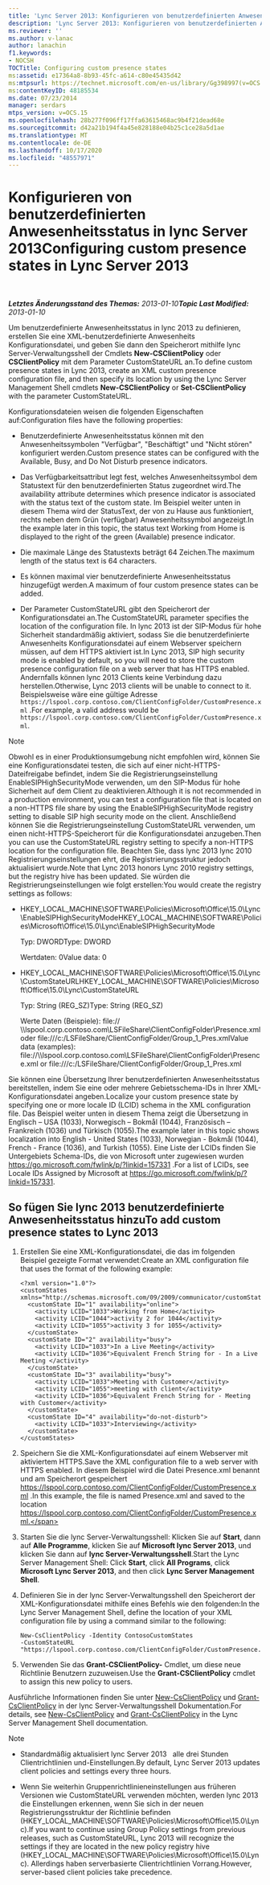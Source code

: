 ```yaml
---
title: 'Lync Server 2013: Konfigurieren von benutzerdefinierten Anwesenheitsstatus'
description: 'Lync Server 2013: Konfigurieren von benutzerdefinierten Anwesenheitsstatus.'
ms.reviewer: ''
ms.author: v-lanac
author: lanachin
f1.keywords:
- NOCSH
TOCTitle: Configuring custom presence states
ms:assetid: e17364a8-8b93-45fc-a614-c80e45435d42
ms:mtpsurl: https://technet.microsoft.com/en-us/library/Gg398997(v=OCS.15)
ms:contentKeyID: 48185534
ms.date: 07/23/2014
manager: serdars
mtps_version: v=OCS.15
ms.openlocfilehash: 28b277f096ff17ffa63615468ac9b4f21dead68e
ms.sourcegitcommit: d42a21b194f4a45e828188e04b25c1ce28a5d1ae
ms.translationtype: MT
ms.contentlocale: de-DE
ms.lasthandoff: 10/17/2020
ms.locfileid: "48557971"
---
```

# <a name="configuring-custom-presence-states-in-lync-server-2013"></a><span data-ttu-id="41ba9-103">Konfigurieren von benutzerdefinierten Anwesenheitsstatus in lync Server 2013</span><span class="sxs-lookup"><span data-stu-id="41ba9-103">Configuring custom presence states in Lync Server 2013</span></span>

<div data-xmlns="http://www.w3.org/1999/xhtml">

<div class="topic" data-xmlns="http://www.w3.org/1999/xhtml" data-msxsl="urn:schemas-microsoft-com:xslt" data-cs="https://msdn.microsoft.com/">

<div data-asp="https://msdn2.microsoft.com/asp">



</div>

<div id="mainSection">

<div id="mainBody">

<span> </span>

<span data-ttu-id="41ba9-104">_**Letztes Änderungsstand des Themas:** 2013-01-10_</span><span class="sxs-lookup"><span data-stu-id="41ba9-104">_**Topic Last Modified:** 2013-01-10_</span></span>

<span data-ttu-id="41ba9-105">Um benutzerdefinierte Anwesenheitsstatus in lync 2013 zu definieren, erstellen Sie eine XML-benutzerdefinierte Anwesenheits Konfigurationsdatei, und geben Sie dann den Speicherort mithilfe lync Server-Verwaltungsshell der Cmdlets **New-CSClientPolicy** oder **CSClientPolicy** mit dem Parameter CustomStateURL an.</span><span class="sxs-lookup"><span data-stu-id="41ba9-105">To define custom presence states in Lync 2013, create an XML custom presence configuration file, and then specify its location by using the Lync Server Management Shell cmdlets **New-CSClientPolicy** or **Set-CSClientPolicy** with the parameter CustomStateURL.</span></span>

<span data-ttu-id="41ba9-106">Konfigurationsdateien weisen die folgenden Eigenschaften auf:</span><span class="sxs-lookup"><span data-stu-id="41ba9-106">Configuration files have the following properties:</span></span>

  - <span data-ttu-id="41ba9-107">Benutzerdefinierte Anwesenheitsstatus können mit den Anwesenheitssymbolen "Verfügbar", "Beschäftigt" und "Nicht stören" konfiguriert werden.</span><span class="sxs-lookup"><span data-stu-id="41ba9-107">Custom presence states can be configured with the Available, Busy, and Do Not Disturb presence indicators.</span></span>

  - <span data-ttu-id="41ba9-108">Das Verfügbarkeitsattribut legt fest, welches Anwesenheitssymbol dem Statustext für den benutzerdefinierten Status zugeordnet wird.</span><span class="sxs-lookup"><span data-stu-id="41ba9-108">The availability attribute determines which presence indicator is associated with the status text of the custom state.</span></span> <span data-ttu-id="41ba9-109">Im Beispiel weiter unten in diesem Thema wird der StatusText, der von zu Hause aus funktioniert, rechts neben dem Grün (verfügbar) Anwesenheitssymbol angezeigt.</span><span class="sxs-lookup"><span data-stu-id="41ba9-109">In the example later in this topic, the status text Working from Home is displayed to the right of the green (Available) presence indicator.</span></span>

  - <span data-ttu-id="41ba9-110">Die maximale Länge des Statustexts beträgt 64 Zeichen.</span><span class="sxs-lookup"><span data-stu-id="41ba9-110">The maximum length of the status text is 64 characters.</span></span>

  - <span data-ttu-id="41ba9-111">Es können maximal vier benutzerdefinierte Anwesenheitsstatus hinzugefügt werden.</span><span class="sxs-lookup"><span data-stu-id="41ba9-111">A maximum of four custom presence states can be added.</span></span>

  - <span data-ttu-id="41ba9-112">Der Parameter CustomStateURL gibt den Speicherort der Konfigurationsdatei an.</span><span class="sxs-lookup"><span data-stu-id="41ba9-112">The CustomStateURL parameter specifies the location of the configuration file.</span></span> <span data-ttu-id="41ba9-113">In lync 2013 ist der SIP-Modus für hohe Sicherheit standardmäßig aktiviert, sodass Sie die benutzerdefinierte Anwesenheits Konfigurationsdatei auf einem Webserver speichern müssen, auf dem HTTPS aktiviert ist.</span><span class="sxs-lookup"><span data-stu-id="41ba9-113">In Lync 2013, SIP high security mode is enabled by default, so you will need to store the custom presence configuration file on a web server that has HTTPS enabled.</span></span> <span data-ttu-id="41ba9-114">Andernfalls können lync 2013 Clients keine Verbindung dazu herstellen.</span><span class="sxs-lookup"><span data-stu-id="41ba9-114">Otherwise, Lync 2013 clients will be unable to connect to it.</span></span> <span data-ttu-id="41ba9-115">Beispielsweise wäre eine gültige Adresse `https://lspool.corp.contoso.com/ClientConfigFolder/CustomPresence.xml` .</span><span class="sxs-lookup"><span data-stu-id="41ba9-115">For example, a valid address would be `https://lspool.corp.contoso.com/ClientConfigFolder/CustomPresence.xml`.</span></span>

<div>


> [!NOTE]  
> <span data-ttu-id="41ba9-116">Obwohl es in einer Produktionsumgebung nicht empfohlen wird, können Sie eine Konfigurationsdatei testen, die sich auf einer nicht-HTTPS-Dateifreigabe befindet, indem Sie die Registrierungseinstellung EnableSIPHighSecurityMode verwenden, um den SIP-Modus für hohe Sicherheit auf dem Client zu deaktivieren.</span><span class="sxs-lookup"><span data-stu-id="41ba9-116">Although it is not recommended in a production environment, you can test a configuration file that is located on a non-HTTPS file share by using the EnableSIPHighSecurityMode registry setting to disable SIP high security mode on the client.</span></span> <span data-ttu-id="41ba9-117">Anschließend können Sie die Registrierungseinstellung CustomStateURL verwenden, um einen nicht-HTTPS-Speicherort für die Konfigurationsdatei anzugeben.</span><span class="sxs-lookup"><span data-stu-id="41ba9-117">Then you can use the CustomStateURL registry setting to specify a non-HTTPS location for the configuration file.</span></span> <span data-ttu-id="41ba9-118">Beachten Sie, dass lync 2013 lync 2010 Registrierungseinstellungen ehrt, die Registrierungsstruktur jedoch aktualisiert wurde.</span><span class="sxs-lookup"><span data-stu-id="41ba9-118">Note that Lync 2013 honors Lync 2010 registry settings, but the registry hive has been updated.</span></span> <span data-ttu-id="41ba9-119">Sie würden die Registrierungseinstellungen wie folgt erstellen:</span><span class="sxs-lookup"><span data-stu-id="41ba9-119">You would create the registry settings as follows:</span></span> 
> <UL>
> <LI>
> <P><span data-ttu-id="41ba9-120">HKEY_LOCAL_MACHINE\SOFTWARE\Policies\Microsoft\Office\15.0\Lync\EnableSIPHighSecurityMode</span><span class="sxs-lookup"><span data-stu-id="41ba9-120">HKEY_LOCAL_MACHINE\SOFTWARE\Policies\Microsoft\Office\15.0\Lync\EnableSIPHighSecurityMode</span></span></P>
> <P><span data-ttu-id="41ba9-121">Typ: DWORD</span><span class="sxs-lookup"><span data-stu-id="41ba9-121">Type: DWORD</span></span></P>
> <P><span data-ttu-id="41ba9-122">Wertdaten: 0</span><span class="sxs-lookup"><span data-stu-id="41ba9-122">Value data: 0</span></span></P>
> <LI>
> <P><span data-ttu-id="41ba9-123">HKEY_LOCAL_MACHINE\SOFTWARE\Policies\Microsoft\Office\15.0\Lync\CustomStateURL</span><span class="sxs-lookup"><span data-stu-id="41ba9-123">HKEY_LOCAL_MACHINE\SOFTWARE\Policies\Microsoft\Office\15.0\Lync\CustomStateURL</span></span></P>
> <P><span data-ttu-id="41ba9-124">Typ: String (REG_SZ)</span><span class="sxs-lookup"><span data-stu-id="41ba9-124">Type: String (REG_SZ)</span></span></P>
> <P><span data-ttu-id="41ba9-125">Werte Daten (Beispiele): file:// \\lspool.corp.contoso.com\LSFileShare\ClientConfigFolder\Presence.xml oder file:///c:/LSFileShare/ClientConfigFolder/Group_1_Pres.xml</span><span class="sxs-lookup"><span data-stu-id="41ba9-125">Value data (examples): file://\\lspool.corp.contoso.com\LSFileShare\ClientConfigFolder\Presence.xml or file:///c:/LSFileShare/ClientConfigFolder/Group_1_Pres.xml</span></span></P></LI></UL>



</div>

<span data-ttu-id="41ba9-126">Sie können eine Übersetzung Ihrer benutzerdefinierten Anwesenheitsstatus bereitstellen, indem Sie eine oder mehrere Gebietsschema-IDs in Ihrer XML-Konfigurationsdatei angeben.</span><span class="sxs-lookup"><span data-stu-id="41ba9-126">Localize your custom presence state by specifying one or more locale ID (LCID) schema in the XML configuration file.</span></span> <span data-ttu-id="41ba9-127">Das Beispiel weiter unten in diesem Thema zeigt die Übersetzung in Englisch – USA (1033), Norwegisch – Bokmål (1044), Französisch – Frankreich (1036) und Türkisch (1055).</span><span class="sxs-lookup"><span data-stu-id="41ba9-127">The example later in this topic shows localization into English - United States (1033), Norwegian - Bokmål (1044), French - France (1036), and Turkish (1055).</span></span> <span data-ttu-id="41ba9-128">Eine Liste der LCIDs finden Sie Untergebiets Schema-IDs, die von Microsoft unter zugewiesen wurden <https://go.microsoft.com/fwlink/p/?linkid=157331> .</span><span class="sxs-lookup"><span data-stu-id="41ba9-128">For a list of LCIDs, see Locale IDs Assigned by Microsoft at <https://go.microsoft.com/fwlink/p/?linkid=157331>.</span></span>

<div>

## <a name="to-add-custom-presence-states-to-lync-2013"></a><span data-ttu-id="41ba9-129">So fügen Sie lync 2013 benutzerdefinierte Anwesenheitsstatus hinzu</span><span class="sxs-lookup"><span data-stu-id="41ba9-129">To add custom presence states to Lync 2013</span></span>

1.  <span data-ttu-id="41ba9-130">Erstellen Sie eine XML-Konfigurationsdatei, die das im folgenden Beispiel gezeigte Format verwendet:</span><span class="sxs-lookup"><span data-stu-id="41ba9-130">Create an XML configuration file that uses the format of the following example:</span></span>
    
        <?xml version="1.0"?>
        <customStates xmlns="http://schemas.microsoft.com/09/2009/communicator/customStates">
          <customState ID="1" availability="online">
            <activity LCID="1033">Working from Home</activity>
            <activity LCID="1044">activity 2 for 1044</activity>
            <activity LCID="1055">activity 3 for 1055</activity>
          </customState>
          <customState ID="2" availability="busy">
            <activity LCID="1033">In a Live Meeting</activity>
            <activity LCID="1036">Equivalent French String for - In a Live Meeting </activity>
          </customState>
          <customState ID="3" availability="busy">
            <activity LCID="1033">Meeting with Customer</activity>
            <activity LCID="1055">meeting with client</activity>
            <activity LCID="1036">Equivalent French String for - Meeting with Customer</activity>
          </customState>
          <customState ID="4" availability="do-not-disturb">
            <activity LCID="1033">Interviewing</activity>
          </customState>
        </customStates>

2.  <span data-ttu-id="41ba9-131">Speichern Sie die XML-Konfigurationsdatei auf einem Webserver mit aktiviertem HTTPS.</span><span class="sxs-lookup"><span data-stu-id="41ba9-131">Save the XML configuration file to a web server with HTTPS enabled.</span></span> <span data-ttu-id="41ba9-132">In diesem Beispiel wird die Datei Presence.xml benannt und am Speicherort gespeichert https://lspool.corp.contoso.com/ClientConfigFolder/CustomPresence.xml .</span><span class="sxs-lookup"><span data-stu-id="41ba9-132">In this example, the file is named Presence.xml and saved to the location https://lspool.corp.contoso.com/ClientConfigFolder/CustomPresence.xml.</span></span>

3.  <span data-ttu-id="41ba9-133">Starten Sie die lync Server-Verwaltungsshell: Klicken Sie auf **Start**, dann auf **Alle Programme**, klicken Sie auf **Microsoft lync Server 2013**, und klicken Sie dann auf **lync Server-Verwaltungsshell**.</span><span class="sxs-lookup"><span data-stu-id="41ba9-133">Start the Lync Server Management Shell: Click **Start**, click **All Programs**, click **Microsoft Lync Server 2013**, and then click **Lync Server Management Shell**.</span></span>

4.  <span data-ttu-id="41ba9-134">Definieren Sie in der lync Server-Verwaltungsshell den Speicherort der XML-Konfigurationsdatei mithilfe eines Befehls wie den folgenden:</span><span class="sxs-lookup"><span data-stu-id="41ba9-134">In the Lync Server Management Shell, define the location of your XML configuration file by using a command similar to the following:</span></span>
    
        New-CsClientPolicy -Identity ContosoCustomStates 
        -CustomStateURL "https://lspool.corp.contoso.com/ClientConfigFolder/CustomPresence.xml"

5.  <span data-ttu-id="41ba9-135">Verwenden Sie das **Grant-CSClientPolicy-** Cmdlet, um diese neue Richtlinie Benutzern zuzuweisen.</span><span class="sxs-lookup"><span data-stu-id="41ba9-135">Use the **Grant-CSClientPolicy** cmdlet to assign this new policy to users.</span></span>

<span data-ttu-id="41ba9-136">Ausführliche Informationen finden Sie unter [New-CsClientPolicy](https://docs.microsoft.com/powershell/module/skype/New-CsClientPolicy) und [Grant-CsClientPolicy](https://docs.microsoft.com/powershell/module/skype/Grant-CsClientPolicy) in der lync Server-Verwaltungsshell Dokumentation.</span><span class="sxs-lookup"><span data-stu-id="41ba9-136">For details, see [New-CsClientPolicy](https://docs.microsoft.com/powershell/module/skype/New-CsClientPolicy) and [Grant-CsClientPolicy](https://docs.microsoft.com/powershell/module/skype/Grant-CsClientPolicy) in the Lync Server Management Shell documentation.</span></span>

<div>


> [!NOTE]  
> <UL>
> <LI>
> <P><span data-ttu-id="41ba9-137">Standardmäßig aktualisiert lync Server 2013 &nbsp; alle drei Stunden Clientrichtlinien und-Einstellungen.</span><span class="sxs-lookup"><span data-stu-id="41ba9-137">By default, Lync Server 2013&nbsp;updates client policies and settings every three hours.</span></span></P>
> <LI>
> <P><span data-ttu-id="41ba9-138">Wenn Sie weiterhin Gruppenrichtlinieneinstellungen aus früheren Versionen wie CustomStateURL verwenden möchten, werden lync 2013 die Einstellungen erkennen, wenn Sie sich in der neuen Registrierungsstruktur der Richtlinie befinden (HKEY_LOCAL_MACHINE\SOFTWARE\Policies\Microsoft\Office\15.0\Lync).</span><span class="sxs-lookup"><span data-stu-id="41ba9-138">If you want to continue using Group Policy settings from previous releases, such as CustomStateURL, Lync 2013 will recognize the settings if they are located in the new policy registry hive (HKEY_LOCAL_MACHINE\SOFTWARE\Policies\Microsoft\Office\15.0\Lync).</span></span> <span data-ttu-id="41ba9-139">Allerdings haben serverbasierte Clientrichtlinien Vorrang.</span><span class="sxs-lookup"><span data-stu-id="41ba9-139">However, server-based client policies take precedence.</span></span></P></LI></UL>



</div>

</div>

</div>

<span> </span>

</div>

</div>

</div>


